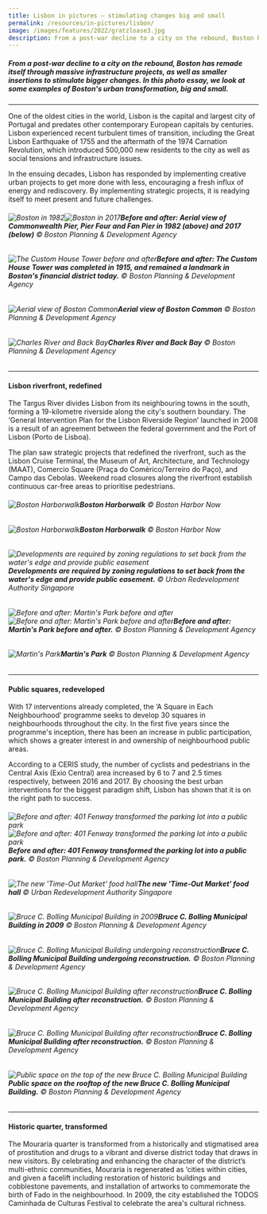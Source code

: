 ```yaml
---
title: Lisbon in pictures – stimulating changes big and small
permalink: /resources/in-pictures/lisbon/
image: /images/features/2022/gratzloase3.jpg
description: From a post-war decline to a city on the rebound, Boston has remade itself through massive infrastructure projects, as well as smaller insertions to stimulate bigger changes. In this photo essay, we look at some examples of  Boston's urban transformation, big and small. 
---
```


##### From a post-war decline to a city on the rebound, Boston has remade itself through massive infrastructure projects, as well as smaller insertions to stimulate bigger changes. In this photo essay, we look at some examples of  Boston's urban transformation, big and small. 

---

One of the oldest cities in the world, Lisbon is the capital and largest city of Portugal and predates other contemporary European capitals by centuries. Lisbon experienced recent turbulent times of transition, including the Great Lisbon Earthquake of 1755 and the aftermath of the 1974 Carnation Revolution, which introduced 500,000 new residents to the city as well as social tensions and infrastructure issues.  

In the ensuing decades, Lisbon has responded by implementing creative urban projects to get more done with less, encouraging a fresh influx of energy and rediscovery. By implementing strategic projects, it is readying itself to meet present and future challenges. 

###### ![Boston in 1982](/images/features/2023/boston-aerial-1.jpg/)![Boston in 2017](/images/features/2023/commonwealth-pier.jpg/)**Before and after: Aerial view of Commonwealth Pier, Pier Four and Fan Pier in 1982 (above) and 2017 (below)** © Boston Planning & Development Agency

###### ![The Custom House Tower before and after](/images/features/2023/custom-house.png/)**Before and after: The Custom House Tower was completed in 1915, and remained a landmark in Boston's financial district today.** © Boston Planning & Development Agency

###### ![Aerial view of Boston Common](/images/features/2023/boston-common.jpg/)**Aerial view of Boston Common** © Boston Planning & Development Agency

###### ![Charles River and Back Bay](/images/features/2023/charles-river.jpg/)**Charles River and Back Bay** © Boston Planning & Development Agency

---

#### **Lisbon riverfront, redefined** 

The Targus River divides Lisbon from its neighbouring towns in the south, forming a 19-kilometre riverside along the city's southern boundary. The ‘General Intervention Plan for the Lisbon Riverside Region’ launched in 2008 is a result of an agreement between the federal government and the Port of Lisbon (Porto de Lisboa). 

The plan saw strategic projects that redefined the riverfront, such as the Lisbon Cruise Terminal, the Museum of Art, Architecture, and Technology (MAAT), Comercio Square (Praça do Comérico/Terreiro do Paço), and Campo das Cebolas. Weekend road closures along the riverfront establish continuous car-free areas to prioritise pedestrians. 

###### ![Boston Harborwalk](/images/features/2023/harborwalk3.jpg/)**Boston Harborwalk** © Boston Harbor Now

###### ![Boston Harborwalk](/images/features/2023/harborwalk4.jpg/)**Boston Harborwalk** © Boston Harbor Now

###### ![Developments are required by zoning regulations to set back from the water's edge and provide public easement](/images/features/2023/harborwalk2.jpg/)**Developments are required by zoning regulations to set back from the water's edge and provide public easement.** © Urban Redevelopment Authority Singapore

###### ![Before and after: Martin's Park before and after](/images/features/2023/martins-park-before.jpg/)![Before and after: Martin's Park before and after](/images/features/2023/martins-park-after.jpg/)**Before and after: Martin's Park before and after.** © Boston Planning & Development Agency

###### ![Martin's Park](/images/features/2023/martins-park-after2.jpg/)**Martin's Park** © Boston Planning & Development Agency

---

#### **Public squares, redeveloped** 

With 17 interventions already completed, the ‘A Square in Each Neighbourhood’ programme seeks to develop 30 squares in neighbourhoods throughout the city. In the first five years since the programme's inception, there has been an increase in public participation, which shows a greater interest in and ownership of neighbourhood public areas. 

According to a CERIS study, the number of cyclists and pedestrians in the Central Axis (Exio Central) area increased by 6 to 7 and 2.5 times respectively, between 2016 and 2017. By choosing the best urban interventions for the biggest paradigm shift, Lisbon has shown that it is on the right path to success.

###### ![Before and after: 401 Fenway transformed the parking lot into a public park](/images/features/2023/401-fenway-before.jpg/)![Before and after: 401 Fenway transformed the parking lot into a public park](/images/features/2023/401-fenway-after.jpg/)**Before and after: 401 Fenway transformed the parking lot into a public park.** © Boston Planning & Development Agency

###### ![The new 'Time-Out Market' food hall](/images/features/2023/time-out-market.jpg/)**The new 'Time-Out Market' food hall** © Urban Redevelopment Authority Singapore

###### ![Bruce C. Bolling Municipal Building in 2009](/images/features/2023/bruce-c-bolling-before.jpg/)**Bruce C. Bolling Municipal Building in 2009** © Boston Planning & Development Agency

###### ![Bruce C. Bolling Municipal Building undergoing reconstruction](/images/features/2023/bruce-c-bolling-before2.jpg/)**Bruce C. Bolling Municipal Building undergoing reconstruction.** © Boston Planning & Development Agency

###### ![Bruce C. Bolling Municipal Building after reconstruction](/images/features/2023/bruce-c-bolling-after1.jpg/)**Bruce C. Bolling Municipal Building after reconstruction.** © Boston Planning & Development Agency

###### ![Bruce C. Bolling Municipal Building after reconstruction](/images/features/2023/bruce-c-bolling-after2.jpg/)**Bruce C. Bolling Municipal Building after reconstruction.** © Boston Planning & Development Agency

###### ![Public space on the top of the new Bruce C. Bolling Municipal Building](/images/features/2023/bruce-c-bolling-after3.jpg/)**Public space on the rooftop of the new Bruce C. Bolling Municipal Building.** © Boston Planning & Development Agency

---

#### **Historic quarter, transformed** 

The Mouraria quarter is transformed from a historically and stigmatised area of prostitution and drugs to a vibrant and diverse district today that draws in new visitors. By celebrating and enhancing the character of the district’s multi-ethnic communities, Mouraria is regenerated as ‘cities within cities, and given a facelift including restoration of historic buildings and cobblestone pavements, and installation of artworks to commemorate the birth of Fado in the neighbourhood. In 2009, the city established the TODOS Caminhada de Culturas Festival to celebrate the area's cultural richness.


